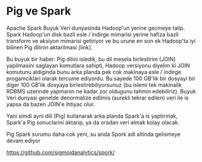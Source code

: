 # Pig ve Spark

Apache Spark Buyuk Veri dunyasinda Hadoop'un yerine gecmeye
talip. Spark Hadoop'un disk bazli esle / indirge mimarisi yerine
hafiza bazli transform ve aksiyon mimarisi getiriyor ve bu urune en
son ek Hadoop'ta iyi bilinen Pig dilinin aktarilmasi [link].

Bu buyuk bir haber: Pig dilini isledik, bu dil mesela birlestirim
(JOIN) yapilmasini saglayan komutlara sahipti, Hadoop versiyonu
diyelim ki JOIN komutunu aldiginda bunu arka planda pek cok makinaya
esle / indirge progamciklari olarak tercume ediyordu. Bu sayede 100
GB'lik bir dosyayi bir diger 100 GB'lik dosyaya birlestirebiliyorsunuz
(bu islemi tek makinalik RDBMS uzerinde yapmanin ne kadar zor oldugunu
tahmin edebiliriz). Buyuk Veri dunyasi genelde denormalize edilmis
(surekli tekrar edilen) veri ile is yapsa da bazen JOIN'e ihtiyac
olur.

Yani simdi ayni dili (Pig) kullanarak arka planda Spark'a is
yaptirmak, Spark'a Pig sonuclarini aktarip, ya da oradan veri almak
kolay olacak. 

Pig Spark surumu daha cok yeni, su anda Spork adi altinda gelismeye
devam ediyor

https://github.com/sigmoidanalytics/spork/







